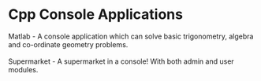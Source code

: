 # Cpp Console Applications

Matlab - A console application which can solve basic trigonometry, algebra and co-ordinate geometry problems.<br/><br/>
Supermarket - A supermarket in a console! With both admin and user modules.
